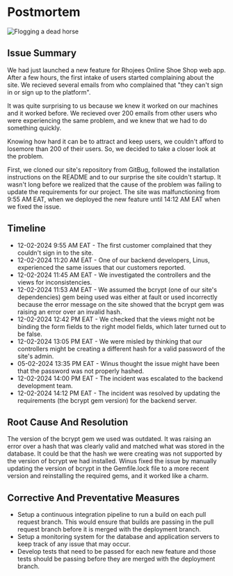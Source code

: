# Postmortem

![Flogging a dead horse](post-mortem-meetings.jpg)

## Issue Summary

We had just launched a new feature for Rhojees Online Shoe Shop web app. After a few hours, the first intake of users started complaining about the site. We recieved several emails from who complained that "they can't sign in or sign up to the platform".

It was quite surprising to us because we knew it worked on our machines and it worked before. We recieved over 200 emails from other users who were experiencing the same problem, and we knew that we had to do something quickly.

Knowing how hard it can be to attract and keep users, we couldn't afford to losemore than 200 of their users. So, we decided to take a closer look at the problem.

First, we cloned our site's repository from GitBug, followed the installation instructions on the README and to our surprise the site couldn't startup. It wasn't long before we realized that the cause of the problem was failing to update the requirements for our project. The site was malfunctioning from 9:55 AM EAT, when we deployed the new feature until 14:12 AM EAT when we fixed the issue.

## Timeline

+ 12-02-2024 9:55 AM EAT - The first customer complained that they couldn't sign in to the site.
+ 12-02-2024 11:20 AM EAT - One of our backend developers, Linus, experienced the same issues that our customers reported.
+ 12-02-2024 11:45 AM EAT - We investigated the controllers and the views for inconsistencies.
+ 12-02-2024 11:53 AM EAT - We assumed the bcrypt (one of our site's dependencies) gem being used was either at fault or used incorrectly because the error message on the site showed that the bcrypt gem was raising an error over an invalid hash.
+ 12-02-2024 12:42 PM EAT - We checked that the views might not be binding the form fields to the right model fields, which later turned out to be false.
+ 12-02-2024 13:05 PM EAT - We were misled by thinking that our controllers might be creating a different hash for a valid password of the site's admin.
+ 05-02-2024 13:35 PM EAT - Winus thought the issue might have been that the password was not properly hashed.
+ 12-02-2024 14:00 PM EAT - The incident was escalated to the backend development team.
+ 12-02-2024 14:12 PM EAT - The incident was resolved by updating the requirements (the bcrypt gem version) for the backend server.

## Root Cause And Resolution

The version of the bcrypt gem we used was outdated. It was raising an error over a hash that was clearly valid and matched what was stored in the database. It could be that the hash we were creating was not supported by the version of bcrypt we had installed. Winus fixed the issue by manually updating the version of bcrypt in the Gemfile.lock file to a more recent version and reinstalling the required gems, and it worked like a charm.

## Corrective And Preventative Measures

+ Setup a continuous integration pipeline to run a build on each pull request branch. This would ensure that builds are passing in the pull request branch before it is merged with the deployment branch.
+ Setup a monitoring system for the database and application servers to keep track of any issue that may occur.
+ Develop tests that need to be passed for each new feature and those tests should be passing before they are merged with the deployment branch.
